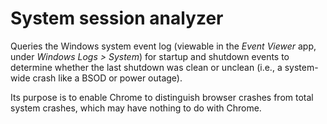 # System session analyzer
Queries the Windows system event log (viewable in the _Event Viewer_ app, under
_Windows Logs > System_) for startup and shutdown events to determine whether
the last shutdown was clean or unclean (i.e., a system-wide crash like a BSOD or
power outage).

Its purpose is to enable Chrome to distinguish browser crashes from total system
crashes, which may have nothing to do with Chrome.
